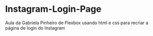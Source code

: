 # Instagram-Login-Page
Aula da Gabriela Pinheiro de Flexbox usando html e css para recriar a página de login do Instagram
